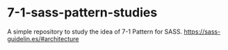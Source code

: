 # 7-1-sass-pattern-studies
A simple repository to study the idea of 7-1 Pattern for SASS. https://sass-guidelin.es/#architecture
